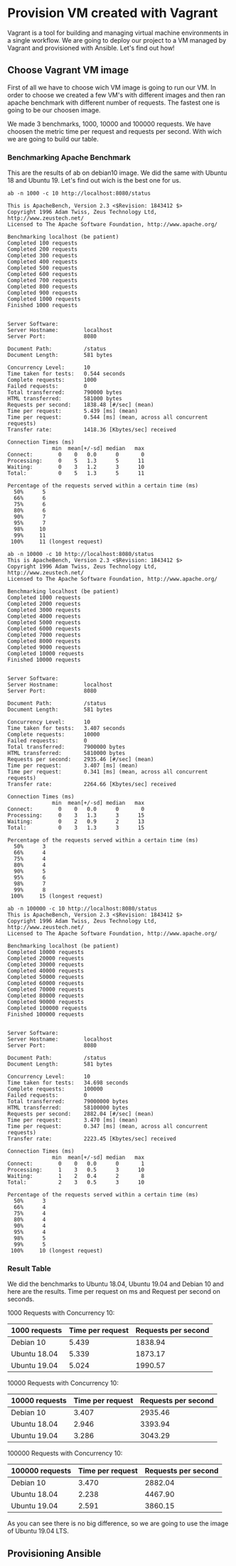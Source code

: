 # Provision VM created with Vagrant

Vagrant is a tool for building and managing virtual machine environments in a single workflow. We are going to deploy our project to a VM managed by Vagrant and provisioned with Ansible. Let's find out how!

## Choose Vagrant VM image
First of all we have to choose wich VM image is going to run our VM. In order to choose we created a few VM's with different images and then ran apache benchmark with different number of requests. The fastest one is going to be our choosen image.

We made 3 benchmarks, 1000, 10000 and 100000 requests.
We have choosen the metric time per request and requests per second. With wich we are going to build our table.

### Benchmarking Apache Benchmark
This are the results of ab on debian10 image. We did the same with Ubuntu 18 and Ubuntu 19. Let's find out wich is the best one for us.

```
ab -n 1000 -c 10 http://localhost:8080/status

This is ApacheBench, Version 2.3 <$Revision: 1843412 $>
Copyright 1996 Adam Twiss, Zeus Technology Ltd, http://www.zeustech.net/
Licensed to The Apache Software Foundation, http://www.apache.org/

Benchmarking localhost (be patient)
Completed 100 requests
Completed 200 requests
Completed 300 requests
Completed 400 requests
Completed 500 requests
Completed 600 requests
Completed 700 requests
Completed 800 requests
Completed 900 requests
Completed 1000 requests
Finished 1000 requests


Server Software:        
Server Hostname:        localhost
Server Port:            8080

Document Path:          /status
Document Length:        581 bytes

Concurrency Level:      10
Time taken for tests:   0.544 seconds
Complete requests:      1000
Failed requests:        0
Total transferred:      790000 bytes
HTML transferred:       581000 bytes
Requests per second:    1838.48 [#/sec] (mean)
Time per request:       5.439 [ms] (mean)
Time per request:       0.544 [ms] (mean, across all concurrent requests)
Transfer rate:          1418.36 [Kbytes/sec] received

Connection Times (ms)
              min  mean[+/-sd] median   max
Connect:        0    0   0.0      0       0
Processing:     0    5   1.3      5      11
Waiting:        0    3   1.2      3      10
Total:          0    5   1.3      5      11

Percentage of the requests served within a certain time (ms)
  50%      5
  66%      6
  75%      6
  80%      6
  90%      7
  95%      7
  98%     10
  99%     11
 100%     11 (longest request)
```

```
ab -n 10000 -c 10 http://localhost:8080/status                     
This is ApacheBench, Version 2.3 <$Revision: 1843412 $>
Copyright 1996 Adam Twiss, Zeus Technology Ltd, http://www.zeustech.net/
Licensed to The Apache Software Foundation, http://www.apache.org/

Benchmarking localhost (be patient)
Completed 1000 requests
Completed 2000 requests
Completed 3000 requests
Completed 4000 requests
Completed 5000 requests
Completed 6000 requests
Completed 7000 requests
Completed 8000 requests
Completed 9000 requests
Completed 10000 requests
Finished 10000 requests


Server Software:        
Server Hostname:        localhost
Server Port:            8080

Document Path:          /status
Document Length:        581 bytes

Concurrency Level:      10
Time taken for tests:   3.407 seconds
Complete requests:      10000
Failed requests:        0
Total transferred:      7900000 bytes
HTML transferred:       5810000 bytes
Requests per second:    2935.46 [#/sec] (mean)
Time per request:       3.407 [ms] (mean)
Time per request:       0.341 [ms] (mean, across all concurrent requests)
Transfer rate:          2264.66 [Kbytes/sec] received

Connection Times (ms)
              min  mean[+/-sd] median   max
Connect:        0    0   0.0      0       0
Processing:     0    3   1.3      3      15
Waiting:        0    2   0.9      2      13
Total:          0    3   1.3      3      15

Percentage of the requests served within a certain time (ms)
  50%      3
  66%      4
  75%      4
  80%      4
  90%      5
  95%      6
  98%      7
  99%      8
 100%     15 (longest request)
```

```
ab -n 100000 -c 10 http://localhost:8080/status
This is ApacheBench, Version 2.3 <$Revision: 1843412 $>
Copyright 1996 Adam Twiss, Zeus Technology Ltd, http://www.zeustech.net/
Licensed to The Apache Software Foundation, http://www.apache.org/

Benchmarking localhost (be patient)
Completed 10000 requests
Completed 20000 requests
Completed 30000 requests
Completed 40000 requests
Completed 50000 requests
Completed 60000 requests
Completed 70000 requests
Completed 80000 requests
Completed 90000 requests
Completed 100000 requests
Finished 100000 requests


Server Software:        
Server Hostname:        localhost
Server Port:            8080

Document Path:          /status
Document Length:        581 bytes

Concurrency Level:      10
Time taken for tests:   34.698 seconds
Complete requests:      100000
Failed requests:        0
Total transferred:      79000000 bytes
HTML transferred:       58100000 bytes
Requests per second:    2882.04 [#/sec] (mean)
Time per request:       3.470 [ms] (mean)
Time per request:       0.347 [ms] (mean, across all concurrent requests)
Transfer rate:          2223.45 [Kbytes/sec] received

Connection Times (ms)
              min  mean[+/-sd] median   max
Connect:        0    0   0.0      0       1
Processing:     1    3   0.5      3      10
Waiting:        1    2   0.4      2       8
Total:          2    3   0.5      3      10

Percentage of the requests served within a certain time (ms)
  50%      3
  66%      4
  75%      4
  80%      4
  90%      4
  95%      4
  98%      5
  99%      5
 100%     10 (longest request)
```

### Result Table
We did the benchmarks to Ubuntu 18.04, Ubuntu 19.04 and Debian 10 and here are the results. Time per request on ms and Request per second on seconds.

1000 Requests with Concurrency 10:

| 1000 requests 	| Time per request 	| Requests per second 	|
|---------------	|------------------	|---------------------	|
| Debian 10     	|     5.439     	|      1838.94         	|
| Ubuntu 18.04  	|     5.339       	|      1873.17        	|
| Ubuntu 19.04  	|     5.024        	|      1990.57        	|

10000 Requests with Concurrency 10:

| 10000 requests 	| Time per request 	| Requests per second 	|
|---------------	|------------------	|---------------------	|
| Debian 10     	|     3.407        	|       2935.46       	|
| Ubuntu 18.04  	|     2.946       	|       3393.94       	|
| Ubuntu 19.04  	|     3.286       	|       3043.29        	|

100000 Requests with Concurrency 10:

| 100000 requests 	| Time per request 	| Requests per second 	|
|---------------	|------------------	|---------------------	|
| Debian 10     	|     3.470     	|       2882.04        	|
| Ubuntu 18.04  	|     2.238       	|       4467.90       	|
| Ubuntu 19.04  	|     2.591        	|       3860.15        	|


As you can see there is no big difference, so we are going to use the image of Ubuntu 19.04 LTS. 

## Provisioning Ansible

